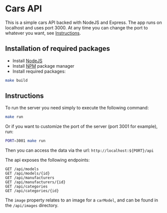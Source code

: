 # Cars API

This is a simple cars API backed with NodeJS and Express. The app runs on localhost and uses port 3000.
At any time you can change the port to whatever you want, see [Instructions](##Instructions).

## Installation of required packages
- Install [NodeJS](http://nodejs.org)
- Install [NPM](https://www.npmjs.com/package/npm) package manager
- Install required packages: 
```bash 
make build
```

## Instructions

To run the server you need simply to execute the following command:
```bash
make run
```
Or if you want to customize the port of the server (port 3001 for example), run:
```bash
PORT=3001 make run
```

Then you can access the data via the url: `http://localhost:${PORT}/api`

The api exposes the following endpoints:
```
GET /api/models
GET /api/models/{id}
GET /api/manufacturers
GET /api/manufacturers/{id}
GET /api/categories
GET /api/categories/{id}
```

The `image` property relates to an image for a `carModel`, and can be found in the `/api/images` directory.
